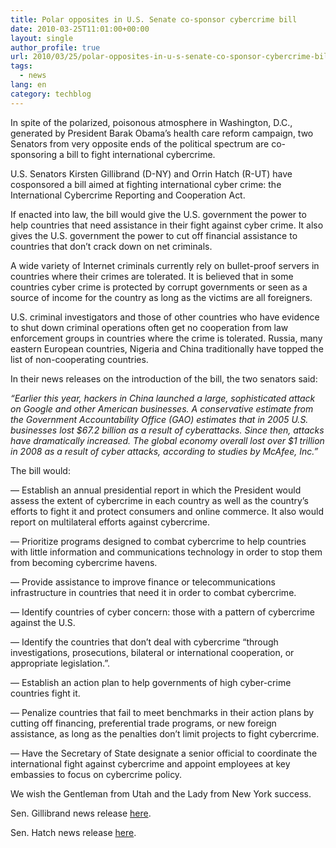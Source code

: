 ```yaml
---
title: Polar opposites in U.S. Senate co-sponsor cybercrime bill
date: 2010-03-25T11:01:00+00:00
layout: single
author_profile: true
url: 2010/03/25/polar-opposites-in-u-s-senate-co-sponsor-cybercrime-bill/
tags:
  - news
lang: en
category: techblog
---
```

In spite of the polarized, poisonous atmosphere in Washington, D.C., generated by President Barak Obama’s health care reform campaign, two Senators from very opposite ends of the political spectrum are co-sponsoring a bill to fight international cybercrime.

U.S. Senators Kirsten Gillibrand (D-NY) and Orrin Hatch (R-UT) have cosponsored a bill aimed at fighting international cyber crime: the International Cybercrime Reporting and Cooperation Act.

If enacted into law, the bill would give the U.S. government the power to help countries that need assistance in their fight against cyber crime. It also gives the U.S. government the power to cut off financial assistance to countries that don’t crack down on net criminals.

A wide variety of Internet criminals currently rely on bullet-proof servers in countries where their crimes are tolerated. It is believed that in some countries cyber crime is protected by corrupt governments or seen as a source of income for the country as long as the victims are all foreigners.

U.S. criminal investigators and those of other countries who have evidence to shut down criminal operations often get no cooperation from law enforcement groups in countries where the crime is tolerated. Russia, many eastern European countries, Nigeria and China traditionally have topped the list of non-cooperating countries.

In their news releases on the introduction of the bill, the two senators said:

_“Earlier this year, hackers in China launched a large, sophisticated attack on Google and other American businesses. A conservative estimate from the Government Accountability Office (GAO) estimates that in 2005 U.S. businesses lost $67.2 billion as a result of cyberattacks. Since then, attacks have dramatically increased. The global economy overall lost over $1 trillion in 2008 as a result of cyber attacks, according to studies by McAfee, Inc.”_

The bill would:

&#8212; Establish an annual presidential report in which the President would assess the extent of cybercrime in each country as well as the country’s efforts to fight it and protect consumers and online commerce. It also would report on multilateral efforts against cybercrime.

&#8212; Prioritize programs designed to combat cybercrime to help countries with little information and communications technology in order to stop them from becoming cybercrime havens.

&#8212; Provide assistance to improve finance or telecommunications infrastructure in countries that need it in order to combat cybercrime.

&#8212; Identify countries of cyber concern: those with a pattern of cybercrime against the U.S.

&#8212; Identify the countries that don’t deal with cybercrime “through investigations, prosecutions, bilateral or international cooperation, or appropriate legislation.”.

&#8212; Establish an action plan to help governments of high cyber-crime countries fight it.

&#8212; Penalize countries that fail to meet benchmarks in their action plans by cutting off financing, preferential trade programs, or new foreign assistance, as long as the penalties don’t limit projects to fight cybercrime.

&#8212; Have the Secretary of State designate a senior official to coordinate the international fight against cybercrime and appoint employees at key embassies to focus on cybercrime policy.

We wish the Gentleman from Utah and the Lady from New York success.

Sen. Gillibrand news release [here](http://gillibrand.senate.gov/newsroom/press/release/?id=91bf0d70-0d13-41fa-b663-733e79c2813f).

Sen. Hatch news release [here](http://hatch.senate.gov/public/index.cfm?FuseAction=PressReleases.View&PressRelease_id=8bcbfb97-1b78-be3e-e0e3-58aed09a749a).